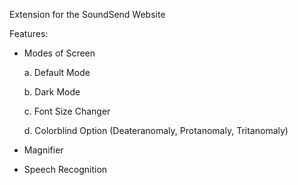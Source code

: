 Extension for the SoundSend Website

Features:
- Modes of Screen

    a. Default Mode

    b. Dark Mode

    c. Font Size Changer

    d. Colorblind Option (Deateranomaly, Protanomaly, Tritanomaly)

- Magnifier
- Speech Recognition